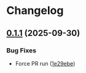 # Changelog

## [0.1.1](https://github.com/steddyman/Ballistica/compare/v0.1.0...v0.1.1) (2025-09-30)


### Bug Fixes

* Force PR run ([1e29ebe](https://github.com/steddyman/Ballistica/commit/1e29ebe44554b2eef86b5334750fbc7a518f7f68))
